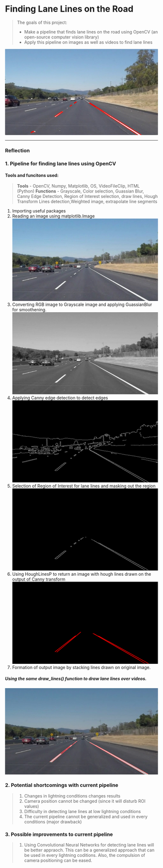 # Finding Lane Lines on the Road

> The goals of this project:
> * Make a pipeline that finds lane lines on the road using OpenCV (an open-source computer vision library)
> * Apply this pipeline on images as well as videos to find lane lines

![Image 1](https://github.com/Paresh-shahare/Udacity_Self_Driving_Car_Engineer_Nanodegree/blob/master/CarND-LaneLines-P1/examples/line-segments-example.jpg?raw=true)

[image1]: ./examples/grayscale.jpg "Grayscale"

---

### Reflection

### 1. Pipeline for finding lane lines using OpenCV
#### Tools and funcitons used:
> **Tools** - OpenCV, Numpy, Matplotlib, OS, VideoFileClip, HTML (Python)
> **Functions** - Grayscale, Color selection, Guassian Blur, Canny Edge Detection, Region of Interest selection, draw lines, Hough Transform Lines detection,Weighted image, extrapolate line segments
1. Importing useful packages
2. Reading an image using matplotlib.Image
![Image 2](https://github.com/Paresh-shahare/Udacity_Self_Driving_Car_Engineer_Nanodegree/blob/master/CarND-LaneLines-P1/test_images/solidWhiteCurve.jpg)
3. Converting RGB image to Grayscale image and applying GuassianBlur for smoothening.
![Image 3](https://github.com/Paresh-shahare/Udacity_Self_Driving_Car_Engineer_Nanodegree/blob/master/CarND-LaneLines-P1/intermediate_results/grayscale.jpg)
4. Applying Canny edge detection to detect edges
![Image 4](https://github.com/Paresh-shahare/Udacity_Self_Driving_Car_Engineer_Nanodegree/blob/master/CarND-LaneLines-P1/intermediate_results/canny_edge.jpg)
5. Selection of Region of Interest for lane lines and masking out the region
![Image 5](https://github.com/Paresh-shahare/Udacity_Self_Driving_Car_Engineer_Nanodegree/blob/master/CarND-LaneLines-P1/intermediate_results/ROI_mask.jpg)
6. Using HoughLinesP to return an image with hough lines drawn on the output of Canny transform
![Image 6](https://github.com/Paresh-shahare/Udacity_Self_Driving_Car_Engineer_Nanodegree/blob/master/CarND-LaneLines-P1/intermediate_results/Hough_line_drawn.png)
7. Formation of output image by stacking lines drawn on original image.
##### Using the same draw_lines() function to draw lane lines over videos.
![Image 7](https://github.com/Paresh-shahare/Udacity_Self_Driving_Car_Engineer_Nanodegree/blob/master/CarND-LaneLines-P1/intermediate_results/line_edges_output.png)


### 2. Potential shortcomings with current pipeline
> 1. Changes in lightning conditions changes results 
> 2. Camera position cannot be changed (since it will disturb ROI values)
> 3. Difficulty in detecting lane lines at low lightning conditions
> 4. The current pipeline cannot be generalized and used in every conditions (major drawback)

### 3. Possible improvements to current pipeline
> 1. Using Convolutional Neural Networks for detecting lane lines will be better appraoch. This can be a generalized approach that can be used in every lightning coditions. Also, the compulsion of camera positioning can be eased.

